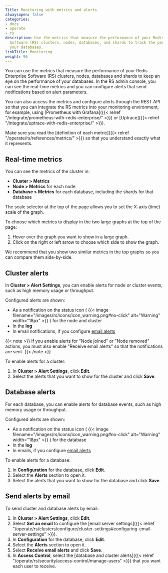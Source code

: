 ```yaml
---
Title: Monitoring with metrics and alerts
alwaysopen: false
categories:
- docs
- operate
- rs
description: Use the metrics that measure the performance of your Redis Enterprise
  Software (RS) clusters, nodes, databases, and shards to track the performance of
  your databases.
linkTitle: Monitoring
weight: 96
---
```

You can use the metrics that measure the performance of your Redis Enterprise Software (RS) clusters, nodes, databases and shards
to keep an eye on the performance of your databases.
In the RS admin console, you can see the real-time metrics and you can configure alerts that send notifications based on alert parameters.

You can also access the metrics and configure alerts through the REST API so that you can integrate the RS metrics into your monitoring environment, for example, using [Prometheus with Grafana]({{< relref "/integrate/prometheus-with-redis-enterprise/" >}}) or [Uptrace]({{< relref "/integrate/uptrace-with-redis-enterprise/" >}}).

Make sure you read the [definition of each metric]({{< relref "/operate/rs/references/metrics/" >}})
so that you understand exactly what it represents.

## Real-time metrics

You can see the metrics of the cluster in:

- **Cluster > Metrics**
- **Node > Metrics** for each node
- **Database > Metrics** for each database, including the shards for that database

The scale selector at the top of the page allows you to set the X-axis (time) scale of the graph.

To choose which metrics to display in the two large graphs at the top of the page:

1. Hover over the graph you want to show in a large graph.
1. Click on the right or left arrow to choose which side to show the graph.

We recommend that you show two similar metrics in the top graphs so you can compare them side-by-side.

## Cluster alerts

In **Cluster > Alert Settings**, you can enable alerts for node or cluster events, such as high memory usage or throughput.

Configured alerts are shown:

- As a notification on the status icon ( {{< image filename="/images/rs/icons/icon_warning.png#no-click" alt="Warning" width="18px" >}} ) for the node and cluster
- In the **log**
- In email notifications, if you configure [email alerts](#sending-alerts-by-email)

{{< note >}}
If you enable alerts for "Node joined" or "Node removed" actions,
you must also enable "Receive email alerts" so that the notifications are sent.
{{< /note >}}

To enable alerts for a cluster:

1. In **Cluster > Alert Settings**, click **Edit**. 
1. Select the alerts that you want to show for the cluster and click **Save**.

## Database alerts

For each database, you can enable alerts for database events, such as high memory usage or throughput.

Configured alerts are shown:

- As a notification on the status icon ( {{< image filename="/images/rs/icons/icon_warning.png#no-click" alt="Warning" width="18px" >}} ) for the database
- In the **log**
- In emails, if you configure [email alerts](#sending-alerts-by-email)

To enable alerts for a database:

1. In **Configuration** for the database, click **Edit**.
1. Select the **Alerts** section to open it.
1. Select the alerts that you want to show for the database and click **Save**.

## Send alerts by email

To send cluster and database alerts by email:

1. In **Cluster > Alert Settings**, click **Edit**.
1. Select **Set an email** to configure the [email server settings]({{< relref "/operate/rs/clusters/configure/cluster-settings#configuring-email-server-settings" >}}).
1. In **Configuration** for the database, click **Edit**.
1. Select the **Alerts** section to open it.
1. Select **Receive email alerts** and click **Save**.
1. In **Access Control**, select the [database and cluster alerts]({{< relref "/operate/rs/security/access-control/manage-users" >}}) that you want each user to receive.

